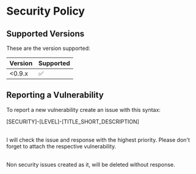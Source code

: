 # Security Policy

## Supported Versions
These are the version supported:

| Version | Supported          |
| ------- | ------------------ |
| <0.9.x   | :white_check_mark: |

## Reporting a Vulnerability

To report a new vulnerability create an issue with this syntax: <br />

[SECURITY]-[LEVEL]-[TITLE_SHORT_DESCRIPTION] <br /><br />

I will check the issue and response with the highest priority. Please don't forget to attach the respective vulnerability.<br /><br />

Non security issues created as it, will be deleted without response.

